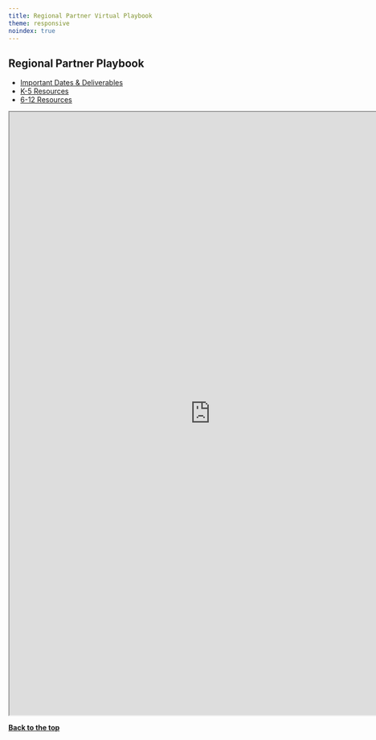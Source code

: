 ```yaml
---
title: Regional Partner Virtual Playbook
theme: responsive
noindex: true
---
```


<a id="top"></a>

## Regional Partner Playbook
- [Important Dates & Deliverables](https://code.org/educate/regional-partner/general)
- [K-5 Resources](https://code.org/educate/regional-partner/k5)
- [6-12 Resources](https://code.org/educate/regional-partner/612)


<iframe src="https://docs.google.com/document/d/e/2PACX-1vRNyL-Eisay7kQrL06Ah5PVGX4d4Rh6ZrZHWQ39erA4aRaDtLq6A-QNuv6NSfM8PVSzdSpveVRTacgV/pub?embedded=true" width="800" height="1200"></iframe>

[**Back to the top**](#top)
